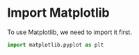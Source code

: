 # Import Matplotlib

To use Matplotlib, we need to import it first.

```python
import matplotlib.pyplot as plt
```

